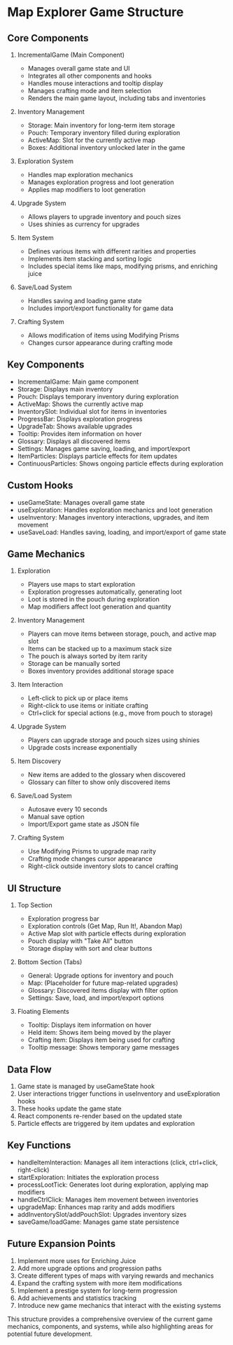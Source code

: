 # Map Explorer Game Structure

## Core Components

1. IncrementalGame (Main Component)
   - Manages overall game state and UI
   - Integrates all other components and hooks
   - Handles mouse interactions and tooltip display
   - Manages crafting mode and item selection
   - Renders the main game layout, including tabs and inventories

2. Inventory Management
   - Storage: Main inventory for long-term item storage
   - Pouch: Temporary inventory filled during exploration
   - ActiveMap: Slot for the currently active map
   - Boxes: Additional inventory unlocked later in the game

3. Exploration System
   - Handles map exploration mechanics
   - Manages exploration progress and loot generation
   - Applies map modifiers to loot generation

4. Upgrade System
   - Allows players to upgrade inventory and pouch sizes
   - Uses shinies as currency for upgrades

5. Item System
   - Defines various items with different rarities and properties
   - Implements item stacking and sorting logic
   - Includes special items like maps, modifying prisms, and enriching juice

6. Save/Load System
   - Handles saving and loading game state
   - Includes import/export functionality for game data

7. Crafting System
   - Allows modification of items using Modifying Prisms
   - Changes cursor appearance during crafting mode

## Key Components

- IncrementalGame: Main game component
- Storage: Displays main inventory
- Pouch: Displays temporary inventory during exploration
- ActiveMap: Shows the currently active map
- InventorySlot: Individual slot for items in inventories
- ProgressBar: Displays exploration progress
- UpgradeTab: Shows available upgrades
- Tooltip: Provides item information on hover
- Glossary: Displays all discovered items
- Settings: Manages game saving, loading, and import/export
- ItemParticles: Displays particle effects for item updates
- ContinuousParticles: Shows ongoing particle effects during exploration

## Custom Hooks

- useGameState: Manages overall game state
- useExploration: Handles exploration mechanics and loot generation
- useInventory: Manages inventory interactions, upgrades, and item movement
- useSaveLoad: Handles saving, loading, and import/export of game state

## Game Mechanics

1. Exploration
   - Players use maps to start exploration
   - Exploration progresses automatically, generating loot
   - Loot is stored in the pouch during exploration
   - Map modifiers affect loot generation and quantity

2. Inventory Management
   - Players can move items between storage, pouch, and active map slot
   - Items can be stacked up to a maximum stack size
   - The pouch is always sorted by item rarity
   - Storage can be manually sorted
   - Boxes inventory provides additional storage space

3. Item Interaction
   - Left-click to pick up or place items
   - Right-click to use items or initiate crafting
   - Ctrl+click for special actions (e.g., move from pouch to storage)

4. Upgrade System
   - Players can upgrade storage and pouch sizes using shinies
   - Upgrade costs increase exponentially

5. Item Discovery
   - New items are added to the glossary when discovered
   - Glossary can filter to show only discovered items

6. Save/Load System
   - Autosave every 10 seconds
   - Manual save option
   - Import/Export game state as JSON file

7. Crafting System
   - Use Modifying Prisms to upgrade map rarity
   - Crafting mode changes cursor appearance
   - Right-click outside inventory slots to cancel crafting

## UI Structure

1. Top Section
   - Exploration progress bar
   - Exploration controls (Get Map, Run It!, Abandon Map)
   - Active Map slot with particle effects during exploration
   - Pouch display with "Take All" button
   - Storage display with sort and clear buttons

2. Bottom Section (Tabs)
   - General: Upgrade options for inventory and pouch
   - Map: (Placeholder for future map-related upgrades)
   - Glossary: Discovered items display with filter option
   - Settings: Save, load, and import/export options

3. Floating Elements
   - Tooltip: Displays item information on hover
   - Held item: Shows item being moved by the player
   - Crafting item: Displays item being used for crafting
   - Tooltip message: Shows temporary game messages

## Data Flow

1. Game state is managed by useGameState hook
2. User interactions trigger functions in useInventory and useExploration hooks
3. These hooks update the game state
4. React components re-render based on the updated state
5. Particle effects are triggered by item updates and exploration

## Key Functions

- handleItemInteraction: Manages all item interactions (click, ctrl+click, right-click)
- startExploration: Initiates the exploration process
- processLootTick: Generates loot during exploration, applying map modifiers
- handleCtrlClick: Manages item movement between inventories
- upgradeMap: Enhances map rarity and adds modifiers
- addInventorySlot/addPouchSlot: Upgrades inventory sizes
- saveGame/loadGame: Manages game state persistence

## Future Expansion Points

1. Implement more uses for Enriching Juice
2. Add more upgrade options and progression paths
3. Create different types of maps with varying rewards and mechanics
4. Expand the crafting system with more item modifications
5. Implement a prestige system for long-term progression
6. Add achievements and statistics tracking
7. Introduce new game mechanics that interact with the existing systems

This structure provides a comprehensive overview of the current game mechanics, components, and systems, while also highlighting areas for potential future development.
